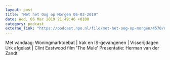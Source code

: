 ```yaml
---
layout: post
title: "Met het Oog op Morgen 06-03-2019"
date: Wed, 06 Mar 2019 21:49:46 +0100
category: podcast
externe_link: "https://podcast.npo.nl/file/met-het-oog-op-morgen/4570/nporadio1_met-het-oog-op-morgen_20190306_met-het-oog-op-morgen-06-03-2019_HI8SER.mp3"
---
```


Met vandaag: Woningmarktdebat  | Irak en IS-gevangenen | Visserijdagen Urk afgelast | Clint Eastwood film 'The Mule'
Presentatie: Herman van der Zandt
